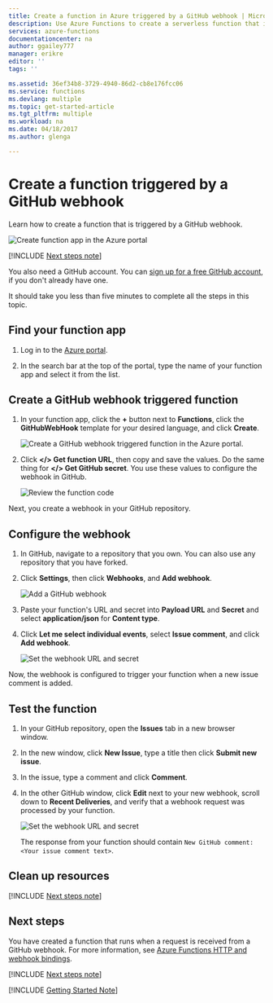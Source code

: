 ```yaml
---
title: Create a function in Azure triggered by a GitHub webhook | Microsoft Docs
description: Use Azure Functions to create a serverless function that is invoked by a GitHub webhook.
services: azure-functions
documentationcenter: na
author: ggailey777
manager: erikre
editor: ''
tags: ''

ms.assetid: 36ef34b8-3729-4940-86d2-cb8e176fcc06
ms.service: functions
ms.devlang: multiple
ms.topic: get-started-article
ms.tgt_pltfrm: multiple
ms.workload: na
ms.date: 04/18/2017
ms.author: glenga

---
```

# Create a function triggered by a GitHub webhook

Learn how to create a function that is triggered by a GitHub webhook. 

![Create function app in the Azure portal](./media/functions-create-github-webhook-triggered-function/function-app-in-portal-editor.png)

[!INCLUDE [Next steps note](../../includes/functions-quickstart-previous-topics.md)]

You also need a GitHub account. You can [sign up for a free GitHub account](https://github.com/join), if you don't already have one. 

It should take you less than five minutes to complete all the steps in this topic.

## Find your function app    

1. Log in to the [Azure portal](https://portal.azure.com/). 

2. In the search bar at the top of the portal, type the name of your function app and select it from the list.

## <a name="create-function"></a>Create a GitHub webhook triggered function

1. In your function app, click the **+** button next to **Functions**, click the **GitHubWebHook** template for your desired language, and click **Create**.
   
    ![Create a GitHub webhook triggered function in the Azure portal.](./media/functions-create-github-webhook-triggered-function/functions-create-github-webhook-trigger.png) 

2. Click **</> Get function URL**, then copy and save the values. Do the same thing for **</> Get GitHub secret**. You use these values to configure the webhook in GitHub. 

    ![Review the function code](./media/functions-create-github-webhook-triggered-function/functions-copy-function-url-github-secret.png) 
         
Next, you create a webhook in your GitHub repository. 

## Configure the webhook
1. In GitHub, navigate to a repository that you own. You can also use any repository that you have forked.
 
2. Click **Settings**, then click **Webhooks**, and  **Add webhook**.
   
    ![Add a GitHub webhook](./media/functions-create-github-webhook-triggered-function/functions-create-new-github-webhook-2.png)

3. Paste your function's URL and secret into **Payload URL** and **Secret** and select **application/json** for **Content type**.

4. Click **Let me select individual events**, select **Issue comment**, and click **Add webhook**.
   
    ![Set the webhook URL and secret](./media/functions-create-github-webhook-triggered-function/functions-create-new-github-webhook-3.png)

Now, the webhook is configured to trigger your function when a new issue comment is added. 

## Test the function
1. In your GitHub repository, open the **Issues** tab in a new browser window.

2. In the new window, click **New Issue**, type a title then click **Submit new issue**. 

2. In the issue, type a comment and click **Comment**. 

3. In the other GitHub window, click **Edit** next to your new webhook, scroll down to **Recent Deliveries**, and verify that a webhook request was processed by your function. 
 
    ![Set the webhook URL and secret](./media/functions-create-github-webhook-triggered-function/functions-github-webhook-triggered.png)

   The response from your function should contain `New GitHub comment: <Your issue comment text>`.

## Clean up resources

[!INCLUDE [Next steps note](../../includes/functions-quickstart-cleanup.md)]

## Next steps

You have created a function that runs when a request is received from a GitHub webhook. For more information, see [Azure Functions HTTP and webhook bindings](functions-bindings-http-webhook.md). 

[!INCLUDE [Next steps note](../../includes/functions-quickstart-next-steps.md)]

[!INCLUDE [Getting Started Note](../../includes/functions-get-help.md)]

